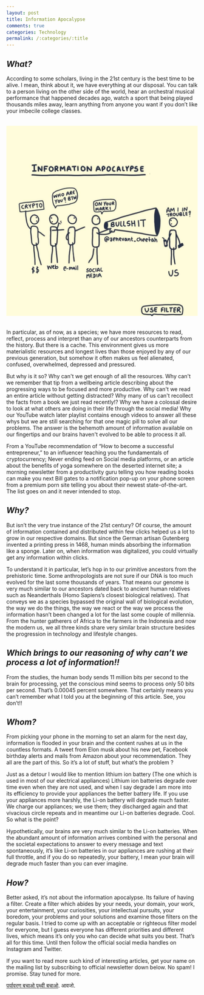 ```yaml
---
layout: post
title: Information Apocalypse
comments: true
categories: Technology
permalink: /:categories/:title
---
```


## ***What?***

According to some scholars, living in the 21st century is the best time to be alive. I mean, think about it, we have everything at our disposal. You can talk to a person living on the other side of the world, hear an orchestral musical performance that happened decades ago, watch a sport that being played thousands miles away, learn anything from anyone you want if you don’t like your imbecile college classes.

&nbsp;
![information](/assets/posts_images/information.jpg)
&nbsp;

In particular, as of now, as a species; we have more resources to read, reflect, process and interpret than any of our ancestors counterparts from the history. But there is a cache. This environment gives us more materialistic resources and longest lives than those enjoyed by any of our previous generation, but somehow it often makes us feel alienated, confused, overwhelmed, depressed and pressured.

But why is it so? Why can't we get enough of all the resources. Why can't we remember that tip from a wellbeing article describing about the progressing ways to be focused and more productive. Why can't we read an entire article without getting distracted? Why many of us can't recollect the facts from a book we just read recently!? Why we have a colossal desire to look at what others are doing in their life through the social media! Why our YouTube watch later playlist contains enough videos to answer all these whys but we are still searching for that one magic pill to solve all our problems. The answer is the behemoth amount of information available on our fingertips and our brains haven't evolved to be able to process it all.

From a YouTube recommendation of “How to become a successful entrepreneur,” to an influencer teaching you the fundamentals of cryptocurrency; Never ending feed on Social media platforms, or an article about the benefits of yoga somewhere on the deserted internet site; a morning newsletter from a productivity guru telling you how reading books can make you next Bill gates to a notification pop-up on your phone screen from a premium porn site telling you about their newest state-of-the-art. The list goes on and it never intended to stop.

## ***Why?***

But isn’t the very true instance of the 21st century? Of course, the amount of information contained and distributed within few clicks helped us a lot to grow in our respective domains. But since the German artisan Gutenberg invented a printing press in 1468, human minds absorbing the information like a sponge. Later on, when information was digitalized, you could virtually get any information within clicks.

To understand it in particular, let’s hop in to our primitive ancestors from the prehistoric time. Some anthropologists are not sure if our DNA is too much evolved for the last some thousands of years. That means our genome is very much similar to our ancestors dated back to ancient human relatives such as Neanderthals (Homo Sapiens’s closest biological relatives). That conveys we as a species bypassed the original wall of biological evolution, the way we do the things, the way we react or the way we process the information hasn’t been changed a lot for the last some couple of millennia. From the hunter gatherers of Africa to the farmers in the Indonesia and now the modern us, we all three kinds share very similar brain structure besides the progression in technology and lifestyle changes.

## ***Which brings to our reasoning of why can’t we process a lot of information!!***

From the studies, the human body sends 11 million bits per second to the brain for processing, yet the conscious mind seems to process only 50 bits per second. That’s 0.00045 percent somewhere. That certainly means you can’t remember what I told you at the beginning of this article. See, you don’t!!

## ***Whom?***

From picking your phone in the morning to set an alarm for the next day, information is flooded in your brain and the content rushes at us in the countless formats. A tweet from Elon musk about his new pet, Facebook birthday alerts and mails from Amazon about your recommendation. They all are the part of this. So it’s a lot of stuff, but what’s the problem ?

Just as a detour I would like to mention lithium ion battery (The one which is used in most of our electrical appliances) Lithium ion batteries degrade over time even when they are not used, and when I say degrade I am more into its efficiency to provide your appliances the better battery life. If you use your appliances more harshly, the Li-on battery will degrade much faster. We charge our appliances; we use them; they discharged again and that vivacious circle repeats and in meantime our Li-on batteries degrade. Cool. So what is the point?

Hypothetically, our brains are very much similar to the Li-on batteries. When the abundant amount of information arrives combined with the personal and the societal expectations to answer to every message and text spontaneously, it’s like Li-on batteries in our appliances are rushing at their full throttle, and if you do so repeatedly, your battery, I mean your brain will degrade much faster than you can ever imagine.

## ***How?***

Better asked, it’s not about the information apocalypse. Its failure of having a filter. Create a filter which abides by your needs, your domain, your work, your entertainment, your curiosities, your intellectual pursuits, your boredom, your problems and your solutions and examine those filters on the regular basis. I tried to come up with an acceptable or righteous filter model for everyone, but I guess everyone has different priorities and different lives, which means it’s only you who can decide what suits you best. That’s all for this time. Until then follow the official social media handles on Instagram and Twitter.

If you want to read more such kind of interesting articles, get your name on the mailing list by subscribing to official newsletter down below. No spam! I promise. Stay tuned for more.

[पर्यावरण बचाओ पृथ्वी बचाओ](https://youtu.be/uD4izuDMUQA). आवजो.
